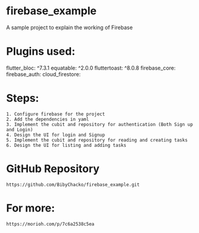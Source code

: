 # firebase_example

A sample project to explain the working of Firebase

# Plugins used:

  flutter_bloc: ^7.3.1
  equatable: ^2.0.0
  fluttertoast: ^8.0.8
  firebase_core:
  firebase_auth:
  cloud_firestore:


# Steps: 

    1. Configure firebase for the project
    2. Add the dependencies in yaml
    3. Implement the cubit and repository for authentication (Both Sign up and Login)
    4. Design the UI for login and Signup
    5. Implement the cubit and repository for reading and creating tasks
    6. Design the UI for listing and adding tasks

# GitHub Repository
    https://github.com/BibyChacko/firebase_example.git

# For more:
    https://morioh.com/p/7c6a2538c5ea




